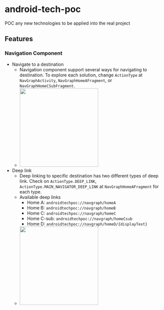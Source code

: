 # android-tech-poc

POC any new technologies to be applied into the real project

## Features

### Navigation Component

- Navigate to a destination
    - Navigation component support several ways for navigating to destination. To explore each
      solution, change `ActionType` at `NavGraphActivity`, `NavGraphHomeAFragment`,
      or `NavGraphHomeCSubFragment`.
    - <img src="https://user-images.githubusercontent.com/51980713/178474051-1b142b93-097b-43ad-8869-5fc06392b7ca.gif" width="250">
- Deep link
    - Deep linking to specific destination has two different types of deep link. Check
      on `ActionType.DEEP_LINK`, `ActionType.MAIN_NAVIGATOR_DEEP_LINK` at `NavGraphHomeAFragment`
      for each type.
    - Available deep links
        - Home A: `androidtechpoc://navgraph/homeA`
        - Home B: `androidtechpoc://navgraph/homeB`
        - Home C: `androidtechpoc://navgraph/homeC`
        - Home C-sub: `androidtechpoc://navgraph/homeCsub`
        - Home D: `androidtechpoc://navgraph/homeD/{displayText}`
    - <img src="https://user-images.githubusercontent.com/51980713/178474070-d422101e-4457-4db8-8899-532f6ec8fc7f.gif" width="250">
